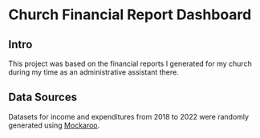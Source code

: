 # Church Financial Report Dashboard

## Intro

This project was based on the financial reports I generated for my church during my time as an administrative assistant there.

## Data Sources

Datasets for income and expenditures from 2018 to 2022 were randomly generated using [Mockaroo](https://mockaroo.com/).

